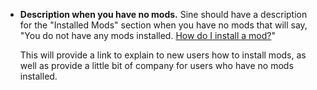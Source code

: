 -  **Description when you have no mods.**
	Sine should have a description for the "Installed Mods" section when you have no mods that will say, "You do not have any mods installed. [How do I install a mod?](https://github.com/CosmoCreeper/Sine/wiki/)"
	
	This will provide a link to explain to new users how to install mods, as well as provide a little bit of company for users who have no mods installed.
